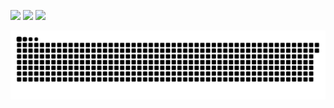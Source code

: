 ![](https://web.archive.org/web/20091025151605/http://geocities.com/thalunaticpage/coolsign.gif)
![](https://web.archive.org/web/20090730120214/http://es.geocities.com/union_hacks/Software_gif.gif)
![](https://web.archive.org/web/20090731164944im_/http://hk.geocities.com/hkyuyuyu3/loading.gif)

<picture>
  <source media="(prefers-color-scheme: dark)" srcset="https://raw.githubusercontent.com/maks-ymilian/maks-ymilian/output/github-contribution-grid-snake-dark.svg">
  <source media="(prefers-color-scheme: light)" srcset="https://raw.githubusercontent.com/maks-ymilian/maks-ymilian/output/github-contribution-grid-snake.svg">
  <img alt="github contribution grid snake animation" src="https://raw.githubusercontent.com/maks-ymilian/maks-ymilian/output/github-contribution-grid-snake.svg">
</picture>
